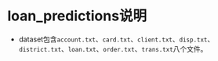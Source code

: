 # loan_predictions说明

- dataset包含`account.txt`、`card.txt`、`client.txt`、`disp.txt`、`district.txt`、`loan.txt`、`order.txt`、`trans.txt`八个文件。
